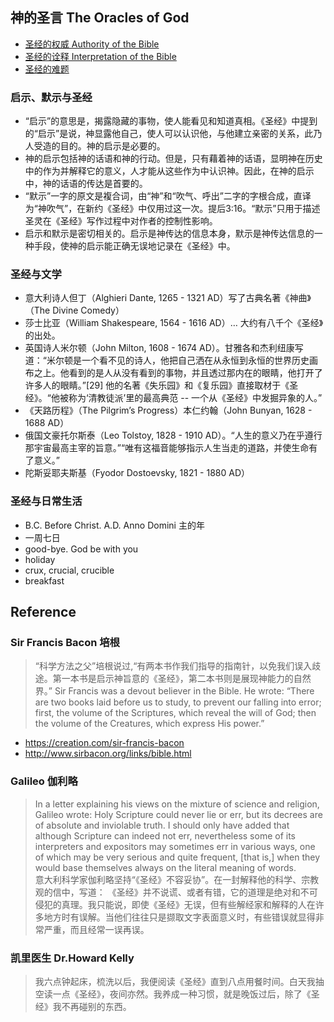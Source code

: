 ## 神的圣言 The Oracles of God
* [圣经的权威 Authority of the Bible](http://31team.org/page/《圣经的权威》里程)
* [圣经的诠释 Interpretation of the Bible](http://31team.org/page/%E3%80%8A%E5%9C%A3%E7%BB%8F%E7%9A%84%E8%AF%A0%E9%87%8A%E3%80%8B%E9%87%8C%E7%A8%8B)
* [圣经的难题](http://31team.org/page/%E3%80%8A%E5%9C%A3%E7%BB%8F%E7%9A%84%E9%9A%BE%E9%A2%98%E3%80%8B%E9%87%8C%E7%A8%8B)

### 启示、默示与圣经
* “启示”的意思是，揭露隐藏的事物，使人能看见和知道真相。《圣经》中提到的“启示”是说，神显露他自己，使人可以认识他，与他建立亲密的关系，此乃人受造的目的。神的启示是必要的。
* 神的启示包括神的话语和神的行动。但是，只有藉着神的话语，显明神在历史中的作为并解释它的意义，人才能从这些作为中认识神。因此，在神的启示中，神的话语的传达是首要的。
* “默示”一字的原文是複合词，由“神”和“吹气、呼出”二字的字根合成，直译为“神吹气”，在新约《圣经》中仅用过这一次。提后3:16。“默示”只用于描述圣灵在《圣经》写作过程中对作者的控制性影响。
* 启示和默示是密切相关的。启示是神传达的信息本身，默示是神传达信息的一种手段，使神的启示能正确无误地记录在《圣经》中。



### 圣经与文学
* 意大利诗人但丁（Alghieri Dante, 1265 - 1321 AD）写了古典名著《神曲》（The Divine Comedy）
* 莎士比亚（William Shakespeare, 1564 - 1616 AD）… 大约有八千个《圣经》的出处。
* 英国诗人米尔顿（John Milton, 1608 - 1674 AD）。甘雅各和杰利纽康写道：“米尔顿是一个看不见的诗人，他把自己洒在从永恒到永恒的世界历史画布之上。他看到的是人从没有看到的事物，并且透过那内在的眼睛，他打开了许多人的眼睛。”[29] 他的名著《失乐园》和《复乐园》直接取材于《圣经》。“他被称为‘清教徒派’里的最高典范 -- 一个从《圣经》中发掘异象的人。”
* 《天路历程》（The Pilgrim’s Progress）本仁约翰（John Bunyan, 1628 - 1688 AD）
* 俄国文豪托尔斯泰（Leo Tolstoy, 1828 - 1910 AD）。“人生的意义乃在乎遵行那宇宙最高主宰的旨意。”“唯有这福音能够指示人生当走的道路，并使生命有了意义。”
* 陀斯妥耶夫斯基（Fyodor Dostoevsky, 1821 - 1880 AD）

### 圣经与日常生活
* B.C. Before Christ. A.D. Anno Domini 主的年
* 一周七日
* good-bye. God be with you
* holiday
* crux, crucial, crucible
* breakfast


## Reference
### Sir Francis Bacon 培根
> “科学方法之父”培根说过,“有两本书作我们指导的指南针，以免我们误入歧途。第一本书是启示神旨意的《圣经》，第二本书则是展现神能力的自然界。”
> Sir Francis was a devout believer in the Bible. He wrote: “There are two books laid before us to study, to prevent our falling into error; first, the volume of the Scriptures, which reveal the will of God; then the volume of the Creatures, which express His power.”
* https://creation.com/sir-francis-bacon
* http://www.sirbacon.org/links/bible.html

### Galileo 伽利略
> In a letter explaining his views on the mixture of science and religion, Galileo wrote: Holy Scripture could never lie or err, but its decrees are of absolute and inviolable truth. I should only have added that although Scripture can indeed not err, nevertheless some of its interpreters and expositors may sometimes err in various ways, one of which may be very serious and quite frequent, [that is,] when they would base themselves always on the literal meaning of words.  
> 意大利科学家伽利略坚持“《圣经》不容妥协”。在一封解释他的科学、宗教观的信中，写道：
>《圣经》并不说谎、或者有错，它的道理是绝对和不可侵犯的真理。我只能说，即使《圣经》无误，但有些解经家和解释的人在许多地方时有误解。当他们往往只是撷取文字表面意义时，有些错误就显得非常严重，而且经常一误再误。

### 凯里医生 Dr.Howard Kelly
> 我六点钟起床，梳洗以后，我便阅读《圣经》直到八点用餐时间。白天我抽空读一点《圣经》，夜间亦然。我养成一种习惯，就是晚饭过后，除了《圣经》我不再碰别的东西。
